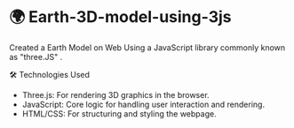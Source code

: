 # 🌍 Earth-3D-model-using-3js
Created a Earth Model on Web Using a JavaScript library commonly known as "three.JS" .

🛠️ Technologies Used
 - Three.js: For rendering 3D graphics in the browser.
 - JavaScript: Core logic for handling user interaction and rendering.
 - HTML/CSS: For structuring and styling the webpage.
